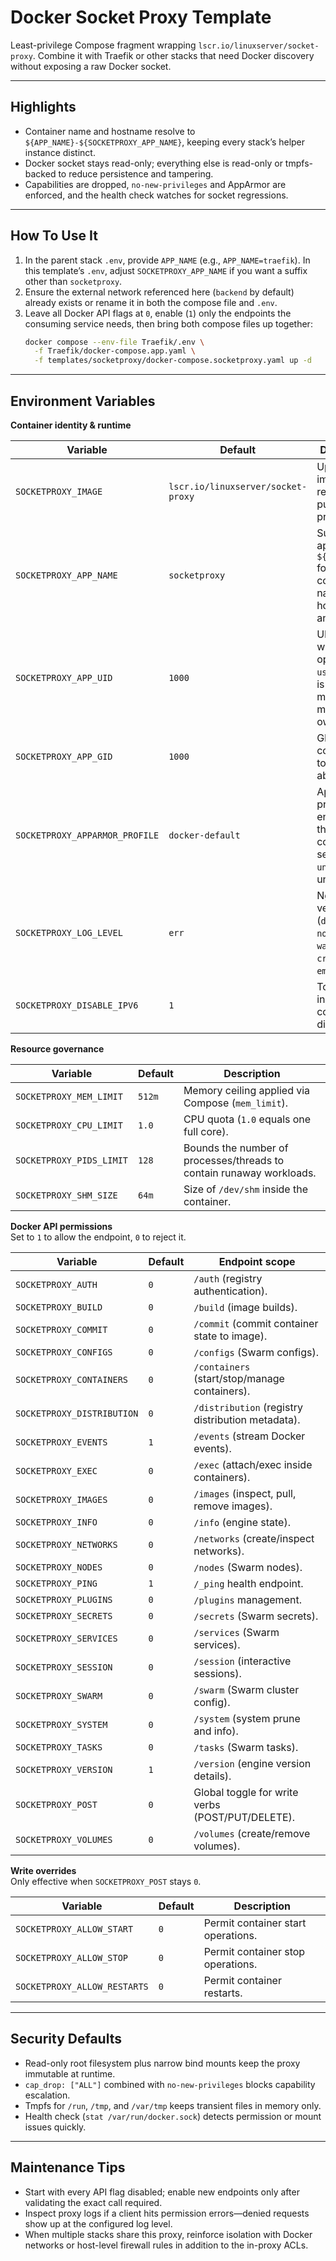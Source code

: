 # Docker Socket Proxy Template

Least-privilege Compose fragment wrapping `lscr.io/linuxserver/socket-proxy`. Combine it with Traefik or other stacks that need Docker discovery without exposing a raw Docker socket.

---

## Highlights
- Container name and hostname resolve to `${APP_NAME}-${SOCKETPROXY_APP_NAME}`, keeping every stack’s helper instance distinct.
- Docker socket stays read-only; everything else is read-only or tmpfs-backed to reduce persistence and tampering.
- Capabilities are dropped, `no-new-privileges` and AppArmor are enforced, and the health check watches for socket regressions.

---

## How To Use It
1. In the parent stack `.env`, provide `APP_NAME` (e.g., `APP_NAME=traefik`). In this template’s `.env`, adjust `SOCKETPROXY_APP_NAME` if you want a suffix other than `socketproxy`.
2. Ensure the external network referenced here (`backend` by default) already exists or rename it in both the compose file and `.env`.
3. Leave all Docker API flags at `0`, enable (`1`) only the endpoints the consuming service needs, then bring both compose files up together:
   ```bash
   docker compose --env-file Traefik/.env \
     -f Traefik/docker-compose.app.yaml \
     -f templates/socketproxy/docker-compose.socketproxy.yaml up -d
   ```

---

## Environment Variables

**Container identity & runtime**

| Variable | Default | Description |
| --- | --- | --- |
| `SOCKETPROXY_IMAGE` | `lscr.io/linuxserver/socket-proxy` | Upstream image reference pulled for the proxy. |
| `SOCKETPROXY_APP_NAME` | `socketproxy` | Suffix appended to `${APP_NAME}-` for the container name, hostname, and labels. |
| `SOCKETPROXY_APP_UID` | `1000` | UID applied when the optional `user:` stanza is enabled; match bind-mount ownership. |
| `SOCKETPROXY_APP_GID` | `1000` | GID counterpart to the UID above. |
| `SOCKETPROXY_APPARMOR_PROFILE` | `docker-default` | AppArmor profile enforced on the container; set to `unconfined` if unsupported. |
| `SOCKETPROXY_LOG_LEVEL` | `err` | Nginx log verbosity (`debug`, `info`, `notice`, `warning`, `err`, `crit`, `alert`, `emerg`). |
| `SOCKETPROXY_DISABLE_IPV6` | `1` | Toggles IPv6 inside the container (`1` disables it). |

**Resource governance**

| Variable | Default | Description |
| --- | --- | --- |
| `SOCKETPROXY_MEM_LIMIT` | `512m` | Memory ceiling applied via Compose (`mem_limit`). |
| `SOCKETPROXY_CPU_LIMIT` | `1.0` | CPU quota (`1.0` equals one full core). |
| `SOCKETPROXY_PIDS_LIMIT` | `128` | Bounds the number of processes/threads to contain runaway workloads. |
| `SOCKETPROXY_SHM_SIZE` | `64m` | Size of `/dev/shm` inside the container. |

**Docker API permissions**  
Set to `1` to allow the endpoint, `0` to reject it.

| Variable | Default | Endpoint scope |
| --- | --- | --- |
| `SOCKETPROXY_AUTH` | `0` | `/auth` (registry authentication). |
| `SOCKETPROXY_BUILD` | `0` | `/build` (image builds). |
| `SOCKETPROXY_COMMIT` | `0` | `/commit` (commit container state to image). |
| `SOCKETPROXY_CONFIGS` | `0` | `/configs` (Swarm configs). |
| `SOCKETPROXY_CONTAINERS` | `0` | `/containers` (start/stop/manage containers). |
| `SOCKETPROXY_DISTRIBUTION` | `0` | `/distribution` (registry distribution metadata). |
| `SOCKETPROXY_EVENTS` | `1` | `/events` (stream Docker events). |
| `SOCKETPROXY_EXEC` | `0` | `/exec` (attach/exec inside containers). |
| `SOCKETPROXY_IMAGES` | `0` | `/images` (inspect, pull, remove images). |
| `SOCKETPROXY_INFO` | `0` | `/info` (engine state). |
| `SOCKETPROXY_NETWORKS` | `0` | `/networks` (create/inspect networks). |
| `SOCKETPROXY_NODES` | `0` | `/nodes` (Swarm nodes). |
| `SOCKETPROXY_PING` | `1` | `/_ping` health endpoint. |
| `SOCKETPROXY_PLUGINS` | `0` | `/plugins` management. |
| `SOCKETPROXY_SECRETS` | `0` | `/secrets` (Swarm secrets). |
| `SOCKETPROXY_SERVICES` | `0` | `/services` (Swarm services). |
| `SOCKETPROXY_SESSION` | `0` | `/session` (interactive sessions). |
| `SOCKETPROXY_SWARM` | `0` | `/swarm` (Swarm cluster config). |
| `SOCKETPROXY_SYSTEM` | `0` | `/system` (system prune and info). |
| `SOCKETPROXY_TASKS` | `0` | `/tasks` (Swarm tasks). |
| `SOCKETPROXY_VERSION` | `1` | `/version` (engine version details). |
| `SOCKETPROXY_POST` | `0` | Global toggle for write verbs (POST/PUT/DELETE). |
| `SOCKETPROXY_VOLUMES` | `0` | `/volumes` (create/remove volumes). |

**Write overrides**  
Only effective when `SOCKETPROXY_POST` stays `0`.

| Variable | Default | Description |
| --- | --- | --- |
| `SOCKETPROXY_ALLOW_START` | `0` | Permit container start operations. |
| `SOCKETPROXY_ALLOW_STOP` | `0` | Permit container stop operations. |
| `SOCKETPROXY_ALLOW_RESTARTS` | `0` | Permit container restarts. |

---

## Security Defaults
- Read-only root filesystem plus narrow bind mounts keep the proxy immutable at runtime.
- `cap_drop: ["ALL"]` combined with `no-new-privileges` blocks capability escalation.
- Tmpfs for `/run`, `/tmp`, and `/var/tmp` keeps transient files in memory only.
- Health check (`stat /var/run/docker.sock`) detects permission or mount issues quickly.

---

## Maintenance Tips
- Start with every API flag disabled; enable new endpoints only after validating the exact call required.
- Inspect proxy logs if a client hits permission errors—denied requests show up at the configured log level.
- When multiple stacks share this proxy, reinforce isolation with Docker networks or host-level firewall rules in addition to the in-proxy ACLs.
